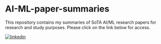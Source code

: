 # AI-ML-paper-summaries
This repository contains my summaries of SoTA AI/ML research papers for research and study purposes. Please click on the link below for access.

<div>
<a href="https://www.notion.so/hyojaek/8ea0a1ebda9845ec9173360357f4d03f?v=7d37ec49ba0445f799c863bee79504a5&pvs=4" target="_blank">
<img src=https://img.shields.io/badge/Notion-%23000000.svg?style=for-the-badge&logo=notion&logoColor=white alt=linkedin style="margin-bottom: 5px;" />
</a>
